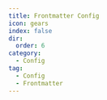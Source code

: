 ```yaml
---
title: Frontmatter Config
icon: gears
index: false
dir:
  order: 6
category:
  - Config
tag:
  - Config
  - Frontmatter
---
```


<Catalog />
